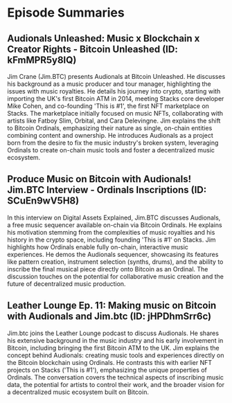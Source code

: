 # Episode Summaries

## Audionals Unleashed: Music x Blockchain x Creator Rights - Bitcoin Unleashed (ID: kFmMPR5y8IQ)

Jim Crane (Jim.BTC) presents Audionals at Bitcoin Unleashed. He discusses his background as a music producer and tour manager, highlighting the issues with music royalties. He details his journey into crypto, starting with importing the UK's first Bitcoin ATM in 2014, meeting Stacks core developer Mike Cohen, and co-founding 'This is #1', the first NFT marketplace on Stacks. The marketplace initially focused on music NFTs, collaborating with artists like Fatboy Slim, Orbital, and Cara Delevingne. Jim explains the shift to Bitcoin Ordinals, emphasizing their nature as single, on-chain entities combining content and ownership. He introduces Audionals as a project born from the desire to fix the music industry's broken system, leveraging Ordinals to create on-chain music tools and foster a decentralized music ecosystem.

## Produce Music on Bitcoin with Audionals! Jim.BTC Interview - Ordinals Inscriptions (ID: SCuEn9wV5H8)

In this interview on Digital Assets Explained, Jim.BTC discusses Audionals, a free music sequencer available on-chain via Bitcoin Ordinals. He explains his motivation stemming from the complexities of music royalties and his history in the crypto space, including founding 'This is #1' on Stacks. Jim highlights how Ordinals enable fully on-chain, interactive music experiences. He demos the Audionals sequencer, showcasing its features like pattern creation, instrument selection (synths, drums), and the ability to inscribe the final musical piece directly onto Bitcoin as an Ordinal. The discussion touches on the potential for collaborative music creation and the future of decentralized music production.

## Leather Lounge Ep. 11: Making music on Bitcoin with Audionals and Jim.btc (ID: jHPDhmSrr6c)

Jim.btc joins the Leather Lounge podcast to discuss Audionals. He shares his extensive background in the music industry and his early involvement in Bitcoin, including bringing the first Bitcoin ATM to the UK. Jim explains the concept behind Audionals: creating music tools and experiences directly on the Bitcoin blockchain using Ordinals. He contrasts this with earlier NFT projects on Stacks ('This is #1'), emphasizing the unique properties of Ordinals. The conversation covers the technical aspects of inscribing music data, the potential for artists to control their work, and the broader vision for a decentralized music ecosystem built on Bitcoin.

